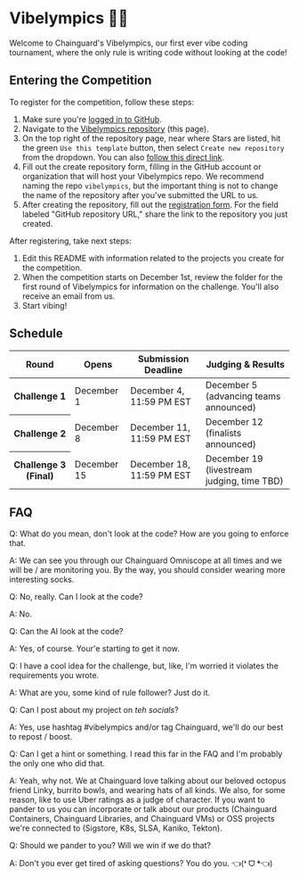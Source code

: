 # Vibelympics 🏅✨

Welcome to Chainguard's Vibelympics, our first ever vibe coding tournament, where the only rule is writing code without looking at the code! 

## Entering the Competition

To register for the competition, follow these steps:

1. Make sure you're [logged in to GitHub](https://github.com/login).
2. Navigate to the [Vibelympics repository](https://github.com/chainguard-demo/vibelympics#) (this page).
3. On the top right of the repository page, near where Stars are listed, hit the green `Use this template` button, then select `Create new repository` from the dropdown. You can also [follow this direct link](https://github.com/new?template_name=vibelympics&template_owner=chainguard-demo).
4. Fill out the create repository form, filling in the GitHub account or organization that will host your Vibelympics
 repo. We recommend naming the repo `vibelympics`, but the important thing is not to change the name of the repository after you've submitted the URL to us.
5. After creating the repository, fill out the [registration form](https://vibelympics.splashthat.com/). For the field labeled "GitHub repository URL," share the link to the repository you just created.

After registering, take next steps:

1. Edit this README with information related to the projects you create for the competition.
2. When the competition starts on December 1st, review the folder for the first round of Vibelympics for information on the challenge. You'll also receive an email from us.
3. Start vibing!

## Schedule

<table role="table" aria-label="Vibelympics Competition Schedule">
  <thead>
    <tr>
      <th scope="col">Round</th>
      <th scope="col">Opens</th>
      <th scope="col">Submission Deadline</th>
      <th scope="col">Judging & Results</th>
    </tr>
  </thead>
  <tbody>
    <tr>
      <th scope="row">Challenge 1</th>
      <td>December 1</td>
      <td>December 4, 11:59 PM EST</td>
      <td>December 5 (advancing teams announced)</td>
    </tr>
    <tr>
      <th scope="row">Challenge 2</th>
      <td>December 8</td>
      <td>December 11, 11:59 PM EST</td>
      <td>December 12 (finalists announced)</td>
    </tr>
    <tr>
      <th scope="row">Challenge 3 (Final)</th>
      <td>December 15</td>
      <td>December 18, 11:59 PM EST</td>
      <td>December 19 (livestream judging, time TBD)</td>
    </tr>
  </tbody>
</table>

## FAQ

Q: What do you mean, don't look at the code? How are you going to enforce that.

A: We can see you through our Chainguard Omniscope at all times and we will be / are monitoring you. By the way, you should consider wearing more interesting socks.

Q: No, really. Can I look at the code?

A: No.

Q: Can the AI look at the code?

A: Yes, of course. Your'e starting to get it now.

Q: I have a cool idea for the challenge, but, like, I'm worried it violates the requirements you wrote.

A: What are you, some kind of rule follower? Just do it.

Q: Can I post about my project on *teh socials*?

A: Yes, use hashtag #vibelympics and/or tag Chainguard, we'll do our best to repost / boost.

Q: Can I get a hint or something. I read this far in the FAQ and I'm probably the only one who did that.

A: Yeah, why not. We at Chainguard love talking about our beloved octopus friend Linky, burrito bowls, and wearing hats of all kinds. We also, for some reason, like to use Uber ratings as a judge of character. If you want to pander to us you can incorporate or talk about our products (Chainguard Containers, Chainguard Libraries, and Chainguard VMs) or OSS projects we're connected to (Sigstore, K8s, SLSA, Kaniko, Tekton). 

Q: Should we pander to you? Will we win if we do that?

A: Don't you ever get tired of asking questions? You do you. 👈(❛ ᗜ ❛👈)

